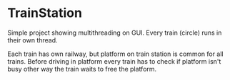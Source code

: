 # TrainStation


Simple project showing multithreading on GUI.
Every train (circle) runs in their own thread. 

Each train has own railway, but platform on train station is common for all trains. 
Before driving in platform every train has to check if platform isn't busy other way the train waits to free the platform.
